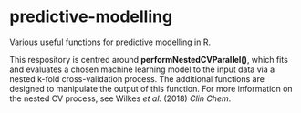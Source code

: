 # predictive-modelling
Various useful functions for predictive modelling in R.

This respository is centred around **performNestedCVParallel()**, which fits and evaluates a chosen machine learning model to the input data via a nested k-fold cross-validation process. The additional functions are designed to manipulate the output of this function. For more information on the nested CV process, see Wilkes *et al.* (2018) *Clin Chem*. 
